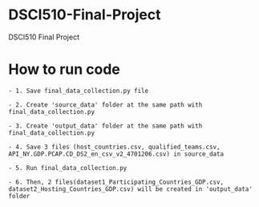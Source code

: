 # DSCI510-Final-Project
DSCI510 Final Project

# How to run code
    
    - 1. Save final_data_collection.py file 
    
    - 2. Create 'source_data' folder at the same path with final_data_collection.py
    
    - 3. Create 'output_data' folder at the same path with final_data_collection.py
    
    - 4. Save 3 files (host_countries.csv, qualified_teams.csv, API_NY.GDP.PCAP.CD_DS2_en_csv_v2_4701206.csv) in source_data
    
    - 5. Run final_data_collection.py
    
    - 6. Then, 2 files(dataset1_Participating_Countries_GDP.csv, dataset2_Hosting_Countries_GDP.csv) will be created in 'output_data' folder


